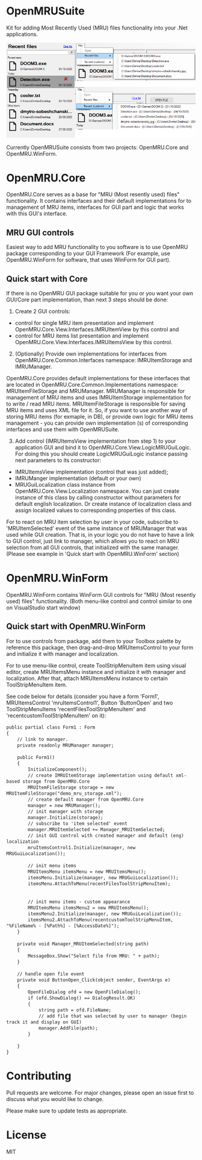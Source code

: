 # OpenMRUSuite
Kit for adding Most Recently Used (MRU) files functionality into your .Net applications.

![GUI component](/Media/demo.png)


Currently OpenMRUSuite consists from two projects: OpenMRU.Core and OpenMRU.WinForm.

# OpenMRU.Core
OpenMRU.Core serves as a base for "MRU (Most resently used) files" functionality. It contains interfaces and their default implementations for to management of MRU items, interfaces for GUI part and logic that works with this GUI's interface.

## MRU GUI controls

Easiest way to add MRU functionality to you software is to use OpenMRU package corresponding to your GUI Framework (For example, use OpenMRU.WinForm for software, that uses WinForm for GUI part).

## Quick start with Core

If there is no OpenMRU GUI package suitable for you or you want your own GUI/Core part implementation, than next 3 steps should be done:

1. Create 2 GUI controls: 
 - control for single MRU item presentation and implement OpenMRU.Core.View.Interfaces.IMRUItemView by this control and 
 - control for MRU items list presentation and implement OpenMRU.Core.View.Interfaces.IMRUItemsView by this control.

2. (Optionally) Provide own implementations for interfaces from OpenMRU.Core.Common.Interfaces namespace: IMRUItemStorage and IMRUManager. 

OpenMRU.Core provides default implementations for these interfaces that are located in OpenMRU.Core.Common.Implementations namespace: MRUItemFileStorage and MRUManager. 
MRUManager is responsible for management of MRU items and uses IMRUItemStorage implementation for to write / read MRU items.  MRUItemFileStorage is responsible for saving MRU items and uses XML file for it.
So, if you want to use another way of storing MRU items (for exmaple, in DB), or provide own logic for MRU items management - you can provide own implementation (s) of corresponding interfaces and use them with OpenMRUSuite.


3. Add control (IMRUItemsView implementation from step 1) to your application GUI and bind it to OpenMRU.Core.View.LogicMRUGuiLogic. For doing this you should create LogicMRUGuiLogic instance passing next parameters to its constructor: 
- IMRUItemsView implementation (control that was just added); 
- IMRUManger implementation (default or your own)
- MRUGuiLocalization class instance from OpenMRU.Core.View.Localization namespace. You can just create instance of this class by calling constructor without parameters for default english localization. Or create instance of localization class and assign localized values to corresponding properties of this class.

For to react on MRU item selection by user in your code, subscribe to  'MRUItemSelected' event of the same instance of MRUManager that was used while GUI creation. That is, in your logic you do not have to have a link to GUI control, just link to manager, which allows you to react on MRU selection from all GUI controls, that initialized with the same manager. (Please see example in 'Quick start with OpenMRU.WinForm' section)


# OpenMRU.WinForm

OpenMRU.WinForm contains WinForm GUI controls for "MRU (Most resently used) files" functionality. (Both menu-like control and control similar to one on VisualStudio start window)


## Quick start with OpenMRU.WinForm

For to use controls from package, add them to your Toolbox palette by reference this package, then drag-and-drop MRUItemsControl to your form and initialize it with manager and localization.

For to use menu-like control, create ToolStripMenuItem item using visual editor, create MRUItemsMenu instance and initialize it with manager and localization. After that, attach MRUItemsMenu instance to certain ToolStripMenuItem item.

See code below for details (consider you have a form 'Form1', MRUItemsControl 'mruItemsControl1', Button 'ButtonOpen' and two ToolStripMenuItems 'recentFilesToolStripMenuItem' and 'recentcustomToolStripMenuItem' on it):

    public partial class Form1 : Form
    {
        // link to manager.
        private readonly MRUManager manager;

        public Form1()
        {
            InitializeComponent();
            // create IMRUItemStorage implementation using default xml-based storage from OpenMRU.Core
            MRUItemFileStorage storage = new MRUItemFileStorage("demo_mru_storage.xml");
            // create default manager from OpenMRU.Core
            manager = new MRUManager();
            // init manager with storage
            manager.Initialize(storage);
            // subscribe to 'item selected' event
            manager.MRUItemSelected += Manager_MRUItemSelected;
            // init GUI control with created manager and default (eng) localization
            mruItemsControl1.Initialize(manager, new MRUGuiLocalization());

            // init menu items
            MRUItemsMenu itemsMenu = new MRUItemsMenu();
            itemsMenu.Initialize(manager, new MRUGuiLocalization());
            itemsMenu.AttachToMenu(recentFilesToolStripMenuItem);


            // init menu items - custom appearance
            MRUItemsMenu itemsMenu2 = new MRUItemsMenu();
            itemsMenu2.Initialize(manager, new MRUGuiLocalization());
            itemsMenu2.AttachToMenu(recentcustomToolStripMenuItem, "%FileName% - [%Path%] - [%AccessDate%]");
        }

        private void Manager_MRUItemSelected(string path)
        {
            MessageBox.Show("Select file from MRU: " + path);
        }

        // handle open file event
        private void ButtonOpen_Click(object sender, EventArgs e)
        {
            OpenFileDialog ofd = new OpenFileDialog();
            if (ofd.ShowDialog() == DialogResult.OK)
            {
                string path = ofd.FileName;
                // add file that was selected by user to manager (begin track it and display on GUI)
                manager.AddFile(path);
            }

        }
    }



# Contributing
Pull requests are welcome. For major changes, please open an issue first to discuss what you would like to change.

Please make sure to update tests as appropriate.

# License
MIT
